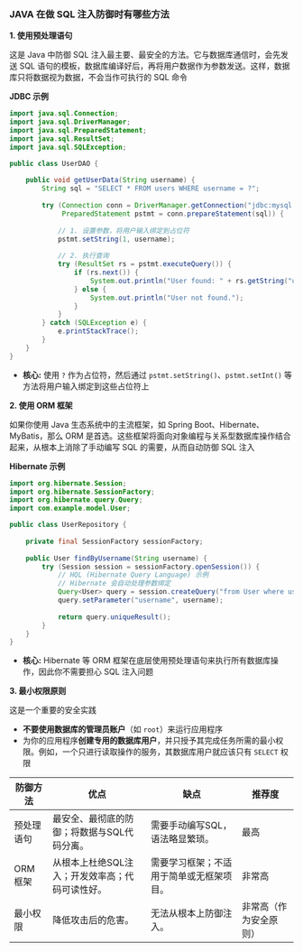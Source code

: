 ### JAVA 在做 SQL 注入防御时有哪些方法

**1. 使用预处理语句**

这是 Java 中防御 SQL 注入最主要、最安全的方法。它与数据库通信时，会先发送 SQL 语句的模板，数据库编译好后，再将用户数据作为参数发送。这样，数据库只将数据视为数据，不会当作可执行的 SQL 命令

**JDBC 示例**

```java
import java.sql.Connection;
import java.sql.DriverManager;
import java.sql.PreparedStatement;
import java.sql.ResultSet;
import java.sql.SQLException;

public class UserDAO {
    
    public void getUserData(String username) {
        String sql = "SELECT * FROM users WHERE username = ?";
        
        try (Connection conn = DriverManager.getConnection("jdbc:mysql://localhost:3306/testdb", "user", "password");
             PreparedStatement pstmt = conn.prepareStatement(sql)) {
            
            // 1. 设置参数，将用户输入绑定到占位符
            pstmt.setString(1, username);
            
            // 2. 执行查询
            try (ResultSet rs = pstmt.executeQuery()) {
                if (rs.next()) {
                    System.out.println("User found: " + rs.getString("username"));
                } else {
                    System.out.println("User not found.");
                }
            }
        } catch (SQLException e) {
            e.printStackTrace();
        }
    }
}
```

- **核心:** 使用 `?` 作为占位符，然后通过 `pstmt.setString()`、`pstmt.setInt()` 等方法将用户输入绑定到这些占位符上

**2. 使用 ORM 框架**

如果你使用 Java 生态系统中的主流框架，如 Spring Boot、Hibernate、MyBatis，那么 ORM 是首选。这些框架将面向对象编程与关系型数据库操作结合起来，从根本上消除了手动编写 SQL 的需要，从而自动防御 SQL 注入

**Hibernate 示例**

```java
import org.hibernate.Session;
import org.hibernate.SessionFactory;
import org.hibernate.query.Query;
import com.example.model.User;

public class UserRepository {
    
    private final SessionFactory sessionFactory;
    
    public User findByUsername(String username) {
        try (Session session = sessionFactory.openSession()) {
            // HQL (Hibernate Query Language) 示例
            // Hibernate 会自动处理参数绑定
            Query<User> query = session.createQuery("from User where username = :username", User.class);
            query.setParameter("username", username);
            
            return query.uniqueResult();
        }
    }
}
```

- **核心:** Hibernate 等 ORM 框架在底层使用预处理语句来执行所有数据库操作，因此你不需要担心 SQL 注入问题

**3. 最小权限原则**

这是一个重要的安全实践

- **不要使用数据库的管理员账户**（如 `root`）来运行应用程序
- 为你的应用程序**创建专用的数据库用户**，并只授予其完成任务所需的最小权限。例如，一个只进行读取操作的服务，其数据库用户就应该只有 `SELECT` 权限

| 防御方法   | 优点                                            | 缺点                                     | 推荐度                 |
| ---------- | ----------------------------------------------- | ---------------------------------------- | ---------------------- |
| 预处理语句 | 最安全、最彻底的防御；将数据与SQL代码分离。     | 需要手动编写SQL，语法略显繁琐。          | 最高                   |
| ORM框架    | 从根本上杜绝SQL注入；开发效率高；代码可读性好。 | 需要学习框架；不适用于简单或无框架项目。 | 非常高                 |
| 最小权限   | 降低攻击后的危害。                              | 无法从根本上防御注入。                   | 非常高（作为安全原则） |